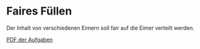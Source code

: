 # Faires Füllen
Der Inhalt von verschiedenen Eimern soll fair auf die Eimer verteilt werden.

[PDF der Aufgaben](https://www.bwinf.de/fileadmin/user_upload/BwInf/0_2016/33/1._Runde/Aufgaben/Aufgabenblatt331_Aufgaben.pdf)
